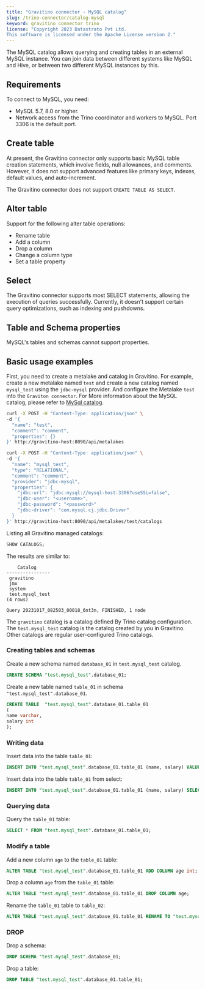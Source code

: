 ```yaml
---
title: "Gravitino connector - MySQL catalog"
slug: /trino-connector/catalog-mysql
keyword: gravitino connector trino
license: "Copyright 2023 Datastrato Pvt Ltd.
This software is licensed under the Apache License version 2."
---
```


The MySQL catalog allows querying and creating tables in an external MySQL instance. 
You can join data between different systems like MySQL and Hive, or between two different MySQL instances by this.

## Requirements

To connect to MySQL, you need:
- MySQL 5.7, 8.0 or higher.
- Network access from the Trino coordinator and workers to MySQL. Port 3306 is the default port.

## Create table

At present, the Gravitino connector only supports basic MySQL table creation statements, which involve fields, null allowances, and comments. 
However, it does not support advanced features like primary keys, indexes, default values, and auto-increment.

The Gravitino connector does not support `CREATE TABLE AS SELECT`.

## Alter table

Support for the following alter table operations:
- Rename table
- Add a column
- Drop a column
- Change a column type
- Set a table property

## Select

The Gravitino connector supports most SELECT statements, allowing the execution of queries successfully.
Currently, it doesn't support certain query optimizations, such as indexing and pushdowns.

## Table and Schema properties

MySQL's tables and schemas cannot support properties.

## Basic usage examples

First, you need to create a metalake and catalog in Gravitino.
For example, create a new metalake named `test` and create a new catalog named `mysql_test` using the `jdbc-mysql` provider.
And configure the Metalake `test` into the `Graviton connector`.
For More information about the MySQL catalog, please refer to [MySql catalog](../docs/jdbc-mysql-catalog).

```bash
curl -X POST -H "Content-Type: application/json" \
-d '{
  "name": "test",
  "comment": "comment",
  "properties": {}
}' http://gravitino-host:8090/api/metalakes

curl -X POST -H "Content-Type: application/json" \
-d '{
  "name": "mysql_test",
  "type": "RELATIONAL",
  "comment": "comment",
  "provider": "jdbc-mysql",
  "properties": {
    "jdbc-url": "jdbc:mysql://mysql-host:3306?useSSL=false",
    "jdbc-user": "<username>",
    "jdbc-password": "<password>"
    "jdbc-driver": "com.mysql.cj.jdbc.Driver"
  }
}' http://gravitino-host:8090/api/metalakes/test/catalogs
```

Listing all Gravitino managed catalogs:

```sql 
SHOW CATALOGS;
```

The results are similar to:

```text
    Catalog
----------------
 gravitino
 jmx
 system
 test.mysql_test
(4 rows)

Query 20231017_082503_00018_6nt3n, FINISHED, 1 node
```

The `gravitino` catalog is a catalog defined By Trino catalog configuration. 
The `test.mysql_test` catalog is the catalog created by you in Gravitino.
Other catalogs are regular user-configured Trino catalogs.

### Creating tables and schemas

Create a new schema named `database_01` in `test.mysql_test` catalog.

```sql
CREATE SCHEMA "test.mysql_test".database_01;
```

Create a new table named `table_01` in schema `"test.mysql_test".database_01`.

```sql
CREATE TABLE  "test.mysql_test".database_01.table_01
(
name varchar,
salary int
);
```

### Writing data

Insert data into the table `table_01`:

```sql
INSERT INTO "test.mysql_test".database_01.table_01 (name, salary) VALUES ('ice', 12);
```

Insert data into the table `table_01` from select:

```sql
INSERT INTO "test.mysql_test".database_01.table_01 (name, salary) SELECT * FROM "test.mysql_test".database_01.table_01;
```

### Querying data

Query the `table_01` table:

```sql
SELECT * FROM "test.mysql_test".database_01.table_01;
```

### Modify a table

Add a new column `age` to the `table_01` table:

```sql
ALTER TABLE "test.mysql_test".database_01.table_01 ADD COLUMN age int;
```

Drop a column `age` from the `table_01` table:

```sql
ALTER TABLE "test.mysql_test".database_01.table_01 DROP COLUMN age;
```

Rename the `table_01` table to `table_02`:

```sql
ALTER TABLE "test.mysql_test".database_01.table_01 RENAME TO "test.mysql_test".database_01.table_02;
```

### DROP

Drop a schema:

```sql
DROP SCHEMA "test.mysql_test".database_01;
```

Drop a table:

```sql
DROP TABLE "test.mysql_test".database_01.table_01;
```